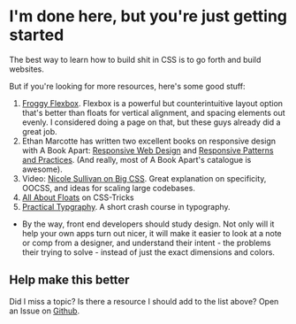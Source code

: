 # I'm done here, but you're just getting started

The best way to learn how to build shit in CSS 
is to go forth and build websites.

But if you're looking for more resources, here's some good stuff:

1. [Froggy Flexbox](http://flexboxfroggy.com/). Flexbox is a powerful but counterintuitive layout option that's better than floats for vertical alignment, and spacing elements out evenly. I considered doing a page on that, but these guys already did a great job.
2. Ethan Marcotte has written two excellent books on responsive design with A Book Apart: [Responsive Web Design](http://abookapart.com/products/responsive-web-design) and [Responsive Patterns and Practices](http://abookapart.com/products/responsive-design-patterns-principles). (And really, most of A Book Apart's catalogue is awesome).
3. Video: [Nicole Sullivan on Big CSS](https://vimeo.com/72759139). Great explanation on specificity, OOCSS, and ideas for scaling large codebases.
4. [All About Floats](https://css-tricks.com/all-about-floats/) on CSS-Tricks
5. [Practical Typgraphy](http://practicaltypography.com/). A short crash course in typography.
  * By the way, front end developers should study design. Not only will it help your own apps turn out nicer, it will make it easier to look at a note or comp from a designer, and understand their intent - the problems their trying to solve - instead of just the exact dimensions and colors.

## Help make this better

Did I miss a topic? Is there a resource I should add to the list above? Open an Issue
on [Github](https://github.com/whatisjasongoldstein/buildcss/issues).
